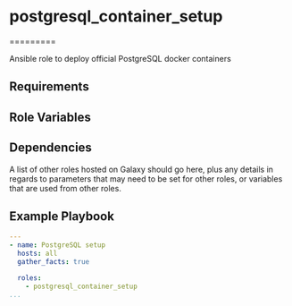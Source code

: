 # postgresql_container_setup

=========

Ansible role to deploy official PostgreSQL docker containers

## Requirements

## Role Variables

## Dependencies

A list of other roles hosted on Galaxy should go here, plus any details in regards to parameters that may need to be set for other roles, or variables that are used from other roles.

## Example Playbook

```yaml
---
- name: PostgreSQL setup
  hosts: all
  gather_facts: true

  roles:
    - postgresql_container_setup
...
```

